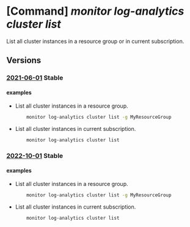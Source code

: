 # [Command] _monitor log-analytics cluster list_

List all cluster instances in a resource group or in current subscription.

## Versions

### [2021-06-01](/Resources/mgmt-plane/L3N1YnNjcmlwdGlvbnMve30vcHJvdmlkZXJzL21pY3Jvc29mdC5vcGVyYXRpb25hbGluc2lnaHRzL2NsdXN0ZXJz/2021-06-01.xml) **Stable**

<!-- mgmt-plane /subscriptions/{}/providers/microsoft.operationalinsights/clusters 2021-06-01 -->
<!-- mgmt-plane /subscriptions/{}/resourcegroups/{}/providers/microsoft.operationalinsights/clusters 2021-06-01 -->

#### examples

- List all cluster instances in a resource group.
    ```bash
        monitor log-analytics cluster list -g MyResourceGroup
    ```

- List all cluster instances in current subscription.
    ```bash
        monitor log-analytics cluster list
    ```

### [2022-10-01](/Resources/mgmt-plane/L3N1YnNjcmlwdGlvbnMve30vcHJvdmlkZXJzL21pY3Jvc29mdC5vcGVyYXRpb25hbGluc2lnaHRzL2NsdXN0ZXJz/2022-10-01.xml) **Stable**

<!-- mgmt-plane /subscriptions/{}/providers/microsoft.operationalinsights/clusters 2022-10-01 -->
<!-- mgmt-plane /subscriptions/{}/resourcegroups/{}/providers/microsoft.operationalinsights/clusters 2022-10-01 -->

#### examples

- List all cluster instances in a resource group.
    ```bash
        monitor log-analytics cluster list -g MyResourceGroup
    ```

- List all cluster instances in current subscription.
    ```bash
        monitor log-analytics cluster list
    ```
